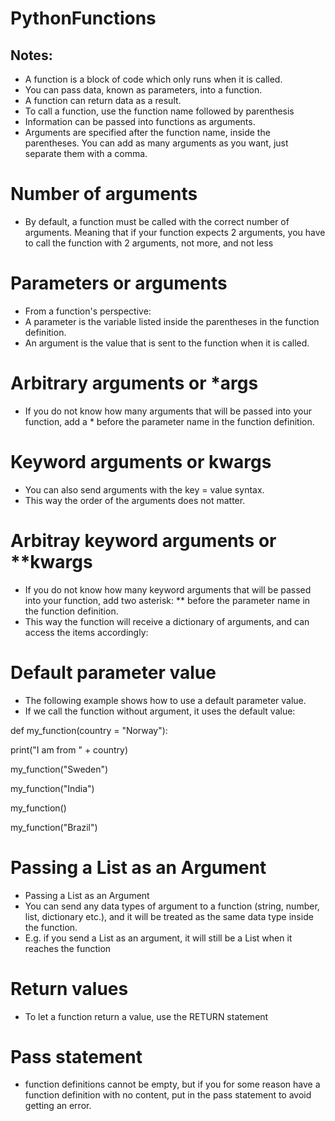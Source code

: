 # PythonFunctions

## Notes:
* A function is a block of code which only runs when it is called.
* You can pass data, known as parameters, into a function.
* A function can return data as a result. 
* To call a function, use the function name followed by parenthesis 
* Information can be passed into functions as arguments.
* Arguments are specified after the function name, inside the parentheses. You can add as many arguments as you want, just separate them with a comma.
# Number of arguments
* By default, a function must be called with the correct number of arguments. Meaning that if your function expects 2 arguments, you have to call the function with 2 arguments, not more, and not less
# Parameters or arguments
- From a function's perspective:
- A parameter is the variable listed inside the parentheses in the function definition.
- An argument is the value that is sent to the function when it is called.
# Arbitrary arguments or *args
* If you do not know how many arguments that will be passed into your function, add a * before the parameter name in the function definition.
# Keyword arguments or kwargs
* You can also send arguments with the key = value syntax.
* This way the order of the arguments does not matter.
# Arbitray keyword arguments or **kwargs
* If you do not know how many keyword arguments that will be passed into your function, add two asterisk: ** before the parameter name in the function definition.
* This way the function will receive a dictionary of arguments, and can access the items accordingly:
# Default parameter value
* The following example shows how to use a default parameter value.
* If we call the function without argument, it uses the default value:

def my_function(country = "Norway"):

print("I am from " + country)

my_function("Sweden")

my_function("India")

my_function()

my_function("Brazil")
# Passing a List as an Argument
* Passing a List as an Argument
* You can send any data types of argument to a function (string, number, list, dictionary etc.), and it will be treated as the same data type inside the function.
* E.g. if you send a List as an argument, it will still be a List when it reaches the function
# Return values
* To let a function return a value, use the RETURN statement
# Pass statement
* function definitions cannot be empty, but if you for some reason have a function definition with no content, put in the pass statement to avoid getting an error.

